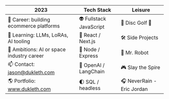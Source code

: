 | 2023 | Tech Stack | Leisure |
| ----------- | ---------- | ---------- |
| 💼 Career: building ecommerce platforms | 👽 Fullstack JavaScript | 🥏 Disc Golf 🐶 |
| 🌱 Learning: LLMs, LoRAs, AI tooling | 🚀 React / Next.js | 🛠️ Side Projects |
| 🔭 Ambitions: AI or space industry career | 📡 Node / Express | 🤖 Mr. Robot |
| 📫 Contact: jason@dukleth.com | 🌌 OpenAI / LangChain | 🎮 Slay the Spire |
| 🌎 Portfolio: www.dukleth.com | 🌓 SQL / headless | 🎧 NeverRain - Eric Jordan |
